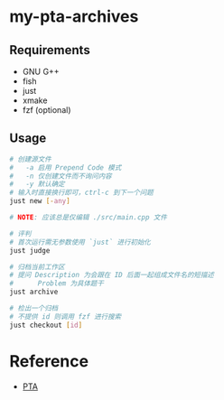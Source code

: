 # my-pta-archives

## Requirements

- GNU G++
- fish
- just
- xmake
- fzf (optional)

## Usage

```sh
# 创建源文件
#   -a 启用 Prepend Code 模式
#   -n 仅创建文件而不询问内容
#   -y 默认确定
# 输入时直接换行即可，ctrl-c 到下一个问题
just new [-any]

# NOTE: 应该总是仅编辑 ./src/main.cpp 文件

# 评判
# 首次运行需无参数使用 `just` 进行初始化
just judge

# 归档当前工作区
# 提问 Description 为会跟在 ID 后面一起组成文件名的短描述
#      Problem 为具体题干
just archive

# 检出一个归档
# 不提供 id 则调用 fzf 进行搜索
just checkout [id]
```

# Reference

- [PTA](https://pintia.cn)

